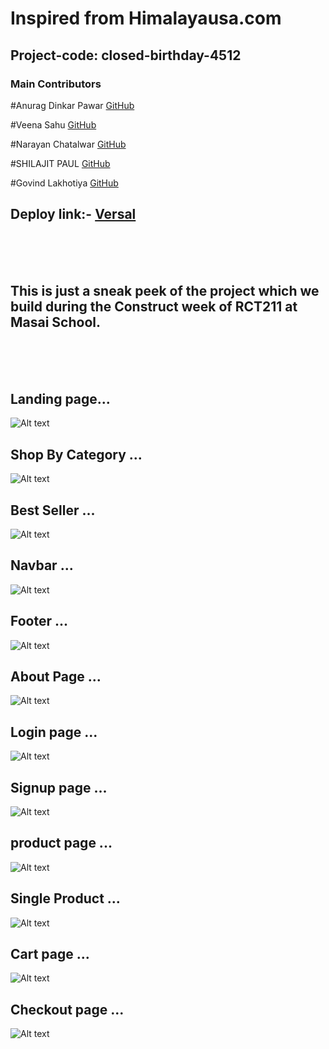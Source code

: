 
# Inspired from Himalayausa.com

## Project-code: closed-birthday-4512



### Main Contributors

 

#Anurag Dinkar Pawar     <a href="https://github.com/AnuragPawar-132" > GitHub</a>

#Veena Sahu        <a href="https://github.com/veenasahu12" > GitHub</a>

#Narayan Chatalwar      <a href="https://github.com/Narayan-Chatalwar" > GitHub</a>

#SHILAJIT PAUL      <a href="https://github.com/iShilajit" > GitHub</a>

#Govind Lakhotiya    <a href="https://github.com/Govindlakhotiya" > GitHub</a>



## Deploy link:- <a href="https://himalayausaclone.vercel.app/">Versal</a>

<br/>
<br/>
<br/>

## This is just a sneak peek of the project which we build during the Construct week of RCT211 at Masai School.
<br/>
<br/>
<br/>

## Landing page...

<img src="https://miro.medium.com/max/1400/1*BlIlkZsBJ_e4uMwsG0RYxg.png" alt="Alt text" title="">

## Shop By Category ...

<img src="https://miro.medium.com/max/1400/1*Vvkf0yALFI2qKvRergMo9Q.png" alt="Alt text" title="">


## Best Seller ...

<img src="https://miro.medium.com/max/1400/1*dlgpCmIOcjPKwVEasfy61A.png" alt="Alt text" title="">

## Navbar ...


<img src="https://miro.medium.com/max/1400/1*Wrz-lo1TWeYFItZd2BeSQA.png" alt="Alt text" title="">

## Footer ...



<img src="https://miro.medium.com/max/1400/1*3ErfbZO_EFxDyENVjrtU3A.png" alt="Alt text" title="">


## About Page ...


<img src="https://miro.medium.com/max/1400/1*PBhmF7TiM6ba4vo3W4GA4w.png" alt="Alt text" title="">

## Login page ...



<img src="https://miro.medium.com/max/1400/1*IpsgnzPLBPwUI4RnkAAVkg.png" alt="Alt text" title="">


## Signup page ...


<img src="https://miro.medium.com/max/1400/1*yQjK-yPdQjo2OYCPTiEUHg.png" alt="Alt text" title="">


## product page ...



<img src="https://miro.medium.com/max/1400/1*KITeZJ7FzXrLkKeXWuzbMg.png" alt="Alt text" title="">

## Single Product ...


<img src="https://miro.medium.com/max/1400/1*gY7WsRK0G_G5Tgc4LBICBQ.png" alt="Alt text" title="">


## Cart page ...

<img src="https://miro.medium.com/max/1400/1*S0Af6_KEusmEmOrwyJm5Ug.png" alt="Alt text" title="">

## Checkout page ...


<img src="https://miro.medium.com/max/1400/1*-vGjLefUSikN212nYjGY0w.png" alt="Alt text" title="">










